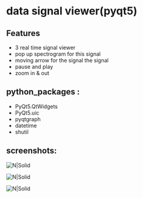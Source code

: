 # data signal viewer(pyqt5)
## Features
- 3 real time signal viewer  
- pop up spectrogram for this signal
- moving arrow for the signal the signal
-  pause and play
- zoom in & out
## python_packages  :
- PyQt5.QtWidgets
- PyQt5.uic
- pyqtgraph
- datetime
- shutil

## screenshots:

![N|Solid](https://github.com/moheb432/data-signal-viewer-with-its-spectrogram/blob/main/Capture2.PNG?raw=true)

![N|Solid](https://github.com/moheb432/data-signal-viewer-with-its-spectrogram/blob/main/Capture.PNG?raw=true)

![N|Solid](https://github.com/moheb432/data-signal-viewer-with-its-spectrogram/blob/main/Capture3.PNG?raw=true)
